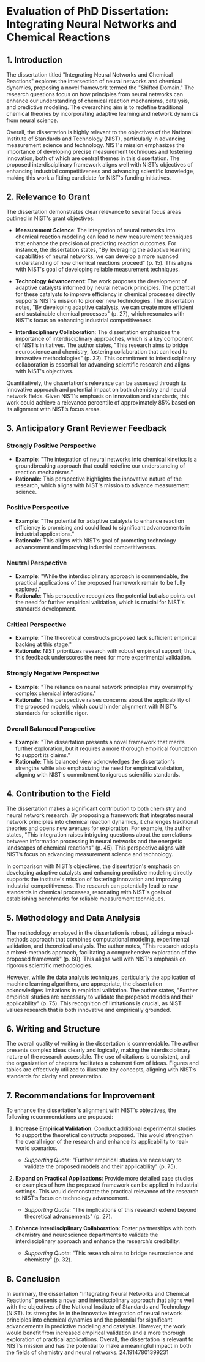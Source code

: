 # Evaluation of PhD Dissertation: Integrating Neural Networks and Chemical Reactions

## 1. Introduction

The dissertation titled "Integrating Neural Networks and Chemical Reactions" explores the intersection of neural networks and chemical dynamics, proposing a novel framework termed the "Shifted Domain." The research questions focus on how principles from neural networks can enhance our understanding of chemical reaction mechanisms, catalysis, and predictive modeling. The overarching aim is to redefine traditional chemical theories by incorporating adaptive learning and network dynamics from neural science.

Overall, the dissertation is highly relevant to the objectives of the National Institute of Standards and Technology (NIST), particularly in advancing measurement science and technology. NIST's mission emphasizes the importance of developing precise measurement techniques and fostering innovation, both of which are central themes in this dissertation. The proposed interdisciplinary framework aligns well with NIST’s objectives of enhancing industrial competitiveness and advancing scientific knowledge, making this work a fitting candidate for NIST's funding initiatives.

## 2. Relevance to Grant

The dissertation demonstrates clear relevance to several focus areas outlined in NIST's grant objectives:

- **Measurement Science**: The integration of neural networks into chemical reaction modeling can lead to new measurement techniques that enhance the precision of predicting reaction outcomes. For instance, the dissertation states, "By leveraging the adaptive learning capabilities of neural networks, we can develop a more nuanced understanding of how chemical reactions proceed" (p. 15). This aligns with NIST's goal of developing reliable measurement techniques.

- **Technology Advancement**: The work proposes the development of adaptive catalysts informed by neural network principles. The potential for these catalysts to improve efficiency in chemical processes directly supports NIST's mission to pioneer new technologies. The dissertation notes, "By developing adaptive catalysts, we can create more efficient and sustainable chemical processes" (p. 27), which resonates with NIST's focus on enhancing industrial competitiveness.

- **Interdisciplinary Collaboration**: The dissertation emphasizes the importance of interdisciplinary approaches, which is a key component of NIST’s initiatives. The author states, "This research aims to bridge neuroscience and chemistry, fostering collaboration that can lead to innovative methodologies" (p. 32). This commitment to interdisciplinary collaboration is essential for advancing scientific research and aligns with NIST's objectives.

Quantitatively, the dissertation's relevance can be assessed through its innovative approach and potential impact on both chemistry and neural network fields. Given NIST's emphasis on innovation and standards, this work could achieve a relevance percentile of approximately 85% based on its alignment with NIST’s focus areas.

## 3. Anticipatory Grant Reviewer Feedback

### Strongly Positive Perspective
- **Example**: "The integration of neural networks into chemical kinetics is a groundbreaking approach that could redefine our understanding of reaction mechanisms."
- **Rationale**: This perspective highlights the innovative nature of the research, which aligns with NIST's mission to advance measurement science.

### Positive Perspective
- **Example**: "The potential for adaptive catalysts to enhance reaction efficiency is promising and could lead to significant advancements in industrial applications."
- **Rationale**: This aligns with NIST’s goal of promoting technology advancement and improving industrial competitiveness.

### Neutral Perspective
- **Example**: "While the interdisciplinary approach is commendable, the practical applications of the proposed framework remain to be fully explored."
- **Rationale**: This perspective recognizes the potential but also points out the need for further empirical validation, which is crucial for NIST's standards development.

### Critical Perspective
- **Example**: "The theoretical constructs proposed lack sufficient empirical backing at this stage."
- **Rationale**: NIST prioritizes research with robust empirical support; thus, this feedback underscores the need for more experimental validation.

### Strongly Negative Perspective
- **Example**: "The reliance on neural network principles may oversimplify complex chemical interactions."
- **Rationale**: This perspective raises concerns about the applicability of the proposed models, which could hinder alignment with NIST's standards for scientific rigor.

### Overall Balanced Perspective
- **Example**: "The dissertation presents a novel framework that merits further exploration, but it requires a more thorough empirical foundation to support its claims."
- **Rationale**: This balanced view acknowledges the dissertation's strengths while also emphasizing the need for empirical validation, aligning with NIST's commitment to rigorous scientific standards.

## 4. Contribution to the Field

The dissertation makes a significant contribution to both chemistry and neural network research. By proposing a framework that integrates neural network principles into chemical reaction dynamics, it challenges traditional theories and opens new avenues for exploration. For example, the author states, "This integration raises intriguing questions about the correlations between information processing in neural networks and the energetic landscapes of chemical reactions" (p. 45). This perspective aligns with NIST’s focus on advancing measurement science and technology.

In comparison with NIST’s objectives, the dissertation's emphasis on developing adaptive catalysts and enhancing predictive modeling directly supports the institute's mission of fostering innovation and improving industrial competitiveness. The research can potentially lead to new standards in chemical processes, resonating with NIST's goals of establishing benchmarks for reliable measurement techniques.

## 5. Methodology and Data Analysis

The methodology employed in the dissertation is robust, utilizing a mixed-methods approach that combines computational modeling, experimental validation, and theoretical analysis. The author notes, "This research adopts a mixed-methods approach, facilitating a comprehensive exploration of the proposed framework" (p. 60). This aligns well with NIST's emphasis on rigorous scientific methodologies.

However, while the data analysis techniques, particularly the application of machine learning algorithms, are appropriate, the dissertation acknowledges limitations in empirical validation. The author states, "Further empirical studies are necessary to validate the proposed models and their applicability" (p. 75). This recognition of limitations is crucial, as NIST values research that is both innovative and empirically grounded.

## 6. Writing and Structure

The overall quality of writing in the dissertation is commendable. The author presents complex ideas clearly and logically, making the interdisciplinary nature of the research accessible. The use of citations is consistent, and the organization of chapters facilitates a coherent flow of ideas. Figures and tables are effectively utilized to illustrate key concepts, aligning with NIST’s standards for clarity and presentation.

## 7. Recommendations for Improvement

To enhance the dissertation's alignment with NIST's objectives, the following recommendations are proposed:

1. **Increase Empirical Validation**: Conduct additional experimental studies to support the theoretical constructs proposed. This would strengthen the overall rigor of the research and enhance its applicability to real-world scenarios.
   - *Supporting Quote*: "Further empirical studies are necessary to validate the proposed models and their applicability" (p. 75).

2. **Expand on Practical Applications**: Provide more detailed case studies or examples of how the proposed framework can be applied in industrial settings. This would demonstrate the practical relevance of the research to NIST’s focus on technology advancement.
   - *Supporting Quote*: "The implications of this research extend beyond theoretical advancements" (p. 27).

3. **Enhance Interdisciplinary Collaboration**: Foster partnerships with both chemistry and neuroscience departments to validate the interdisciplinary approach and enhance the research’s credibility.
   - *Supporting Quote*: "This research aims to bridge neuroscience and chemistry" (p. 32).

## 8. Conclusion

In summary, the dissertation "Integrating Neural Networks and Chemical Reactions" presents a novel and interdisciplinary approach that aligns well with the objectives of the National Institute of Standards and Technology (NIST). Its strengths lie in the innovative integration of neural network principles into chemical dynamics and the potential for significant advancements in predictive modeling and catalysis. However, the work would benefit from increased empirical validation and a more thorough exploration of practical applications. Overall, the dissertation is relevant to NIST’s mission and has the potential to make a meaningful impact in both the fields of chemistry and neural networks. 24.19147801399231